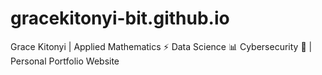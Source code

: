 # gracekitonyi-bit.github.io
Grace Kitonyi | Applied Mathematics ⚡ Data Science 📊 Cybersecurity 🔐 | Personal Portfolio Website
